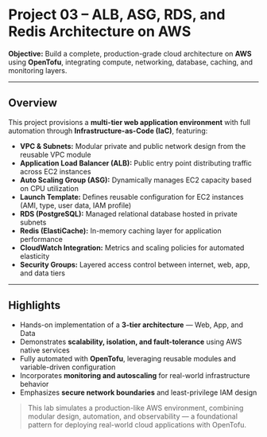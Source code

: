 
# Project 03 – ALB, ASG, RDS, and Redis Architecture on AWS

**Objective:** Build a complete, production-grade cloud architecture on **AWS** using **OpenTofu**, integrating compute, networking, database, caching, and monitoring layers.

---

## Overview

This project provisions a **multi-tier web application environment** with full automation through **Infrastructure-as-Code (IaC)**, featuring:

* **VPC & Subnets:** Modular private and public network design from the reusable VPC module
* **Application Load Balancer (ALB):** Public entry point distributing traffic across EC2 instances
* **Auto Scaling Group (ASG):** Dynamically manages EC2 capacity based on CPU utilization
* **Launch Template:** Defines reusable configuration for EC2 instances (AMI, type, user data, IAM profile)
* **RDS (PostgreSQL):** Managed relational database hosted in private subnets
* **Redis (ElastiCache):** In-memory caching layer for application performance
* **CloudWatch Integration:** Metrics and scaling policies for automated elasticity
* **Security Groups:** Layered access control between internet, web, app, and data tiers

---

## Highlights

* Hands-on implementation of a **3-tier architecture** — Web, App, and Data
* Demonstrates **scalability, isolation, and fault-tolerance** using AWS native services
* Fully automated with **OpenTofu**, leveraging reusable modules and variable-driven configuration
* Incorporates **monitoring and autoscaling** for real-world infrastructure behavior
* Emphasizes **secure network boundaries** and least-privilege IAM design

> This lab simulates a production-like AWS environment, combining modular design, automation, and observability — a foundational pattern for deploying real-world cloud applications with OpenTofu.
